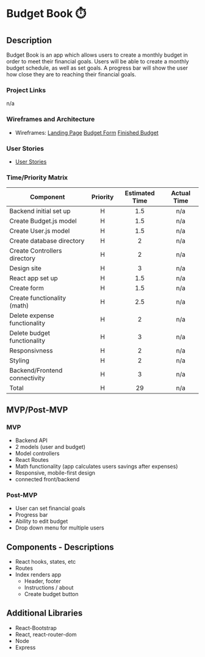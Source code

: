 # Budget Book ⏱️
## Description

Budget Book is an app which allows users to create a monthly budget in order to meet their financial goals. Users will be able to create a monthly budget schedule, as well as set goals. A progress bar will show the user how close they are to reaching their financial goals.



### Project Links
n/a

### Wireframes and Architecture

- Wireframes: 
[Landing Page](https://res.cloudinary.com/deq09hmu3/image/upload/v1637361753/Portfolio/Project/Screen_Shot_2021-11-19_at_2.40.08_PM_j4oash.png)
[Budget Form](https://res.cloudinary.com/deq09hmu3/image/upload/v1637361740/Portfolio/Project/Screen_Shot_2021-11-19_at_2.40.12_PM_tf4wu0.png)
[Finished Budget](https://res.cloudinary.com/deq09hmu3/image/upload/v1637361755/Portfolio/Project/Screen_Shot_2021-11-19_at_2.40.16_PM_y3v3cs.png)

### User Stories

- [User Stories](https://imgur.com/a/5GzMfe6)
     

### Time/Priority Matrix
| Component | Priority | Estimated Time | Actual Time |
| --- | :---: |  :---: | :---: |
| Backend initial set up | H | 1.5 | n/a |
| Create Budget.js model | H | 1.5 | n/a |
| Create User.js model | H | 1.5 | n/a |
| Create database directory | H | 2 | n/a |
| Create Controllers directory | H | 2 | n/a |
| Design site | H | 3 | n/a |
| React app set up | H | 1.5 | n/a |
| Create form | H | 1.5 | n/a |
| Create functionality (math) | H | 2.5 | n/a |
| Delete expense functionality | H | 2 | n/a |
| Delete budget functionality | H | 3 | n/a |
| Responsivness | H | 2 | n/a |
| Styling | H | 2 | n/a |
| Backend/Frontend connectivity | H | 3 | n/a |
| Total | H | 29 | n/a |

## MVP/Post-MVP
### MVP
- Backend API
- 2 models (user and budget)
- Model controllers
- React Routes
- Math functionality (app calculates users savings after expenses)
- Responsive, mobile-first design
- connected front/backend

### Post-MVP
- User can set financial goals
- Progress bar
- Ability to edit budget
- Drop down menu for multiple users

## Components - Descriptions
- React hooks, states, etc
- Routes
- Index renders app
    - Header, footer
    - Instructions / about
    - Create budget button

## Additional Libraries
- React-Bootstrap
- React, react-router-dom
- Node
- Express